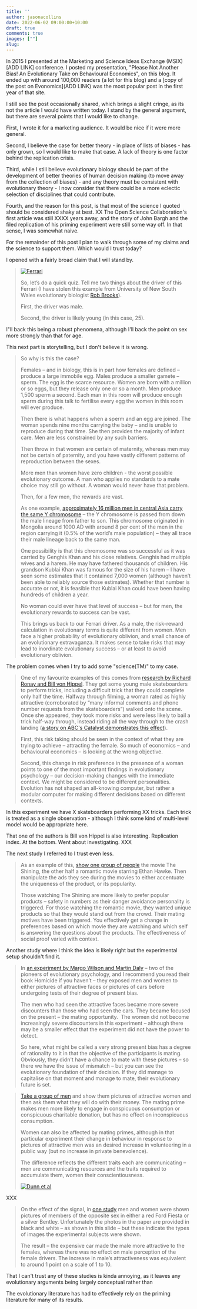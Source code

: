 ```yaml
---
title: ''
author: jasonacollins
date: 2022-06-02 09:00:00+10:00
draft: true
comments: true
images: [""]
slug:
---
```


In 2015 I presented at the Marketing and Science Ideas Exchange (MSIX)[ADD LINK] conference. I posted my presentation, "Please Not Another Bias! An Evolutionary Take on Behavioural Economics", on this blog. It ended up with around 100,000 readers (a lot for this blog) and a [copy of the post on Evonomics](ADD LINK) was the most popular post in the first year of that site.

I still see the post occasionally shared, which brings a slight cringe, as its not the article I would have written today. I stand by the general argument, but there are several points that I would like to change.

First, I wrote it for a marketing audience. It would be nice if it were more general.

Second, I believe the case for better theory - in place of lists of biases - has only grown, so I would like to make that case. A lack of theory is one factor behind the replication crisis.

Third, while I still believe evolutionary biology should be part of the development of better theories of human decision making (to move away from the collection of biases) - and any theory must be consistent with evolutionary theory - I now consider that there could be a more eclectic selection of disciplines that could contribute.

Fourth, and the reason for this post, is that most of the science I quoted should be considered shaky at best. XX The Open Science Collaboration's first article was still XXXX years away, and the story of John Bargh and the filed replication of his priming experiment were still some way off. In that sense, I was somewhat naive.

For the remainder of this post I plan to walk through some of my claims and the science to support them. Which would I trust today?

I opened with a fairly broad claim that I will stand by.

>[![Ferrari](/img/2015-07-30-please-not-another-bias-an-evolutionary-take-on-behavioural-economics/ferrari.jpg)](http://www.smh.com.au/nsw/ferrari-driver-charged-over-sydney-crash-20120119-1q93c.html)
>
>So, let’s do a quick quiz. Tell me two things about the driver of this Ferrari (I have stolen this example from University of New South Wales evolutionary biologist [Rob Brooks](http://www.robbrooks.net/)).
>
>First, the driver was male.
>
>Second, the driver is likely young (in this case, 25).

I"ll back this being a robust phenomena, although I'll back the point on sex more strongly than that for age.

This next part is storytelling, but I don't believe it is wrong.

>So why is this the case?
>
>Females – and in biology, this is in part how females are defined – produce a large immobile egg. Males produce a smaller gamete – sperm. The egg is the scarce resource. Women are born with a million or so eggs, but they release only one or so a month. Men produce 1,500 sperm a second. Each man in this room will produce enough sperm during this talk to fertilise every egg the women in this room will ever produce.
>
>Then there is what happens when a sperm and an egg are joined. The woman spends nine months carrying the baby – and is unable to reproduce during that time. She then provides the majority of infant care. Men are less constrained by any such barriers.
>
>Then throw in that women are certain of maternity, whereas men may not be certain of paternity, and you have vastly different patterns of reproduction between the sexes.
>
>More men than women have zero children - the worst possible evolutionary outcome. A man who applies no standards to a mate choice may still go without. A woman would never have that problem.
>
>Then, for a few men, the rewards are vast.
>
>As one example, [approximately 16 million men in central Asia carry the same Y chromosome](https://doi.org/10.1086/367774) – the Y chromosome is passed from down the male lineage from father to son. This chromosome originated in Mongolia around 1000 AD with around 8 per cent of the men in the region carrying it (0.5% of the world’s male population) – they all trace their male lineage back to the same man.
>
>One possibility is that this chromosome was so successful as it was carried by Genghis Khan and his close relatives. Genghis had multiple wives and a harem. He may have fathered thousands of children. His grandson Kublai Khan was famous for the size of his harem – I have seen some estimates that it contained 7,000 women (although haven’t been able to reliably source those estimates). Whether that number is accurate or not, it is feasible that Kublai Khan could have been having hundreds of children a year.
>
>No woman could ever have that level of success – but for men, the evolutionary rewards to success can be vast.
>
>This brings us back to our Ferrari driver. As a male, the risk-reward calculation in evolutionary terms is quite different from women. Men face a higher probability of evolutionary oblivion, and small chance of an evolutionary extravaganza. It makes sense to take risks that may lead to inordinate evolutionary success – or at least to avoid evolutionary oblivion.

The problem comes when I try to add some "science(TM)" to my case.

>One of my favourite examples of this comes from [research by Richard Ronay and Bill von Hippel](https://doi.org/10.1177/1948550609352807). They got some young male skateboarders to perform tricks, including a difficult trick that they could complete only half the time. Halfway through filming, a woman rated as highly attractive (corroborated by “many informal comments and phone number requests from the skateboarders”) walked onto the scene. Once she appeared, they took more risks and were less likely to bail a trick half-way through, instead riding all the way through to the crash landing ([a story on ABC's Catalyst demonstrates this effect](http://www.abc.net.au/catalyst/stories/2967720.htm)).
>
>First, this risk taking should be seen in the context of what they are trying to achieve – attracting the female. So much of economics – and behavioural economics – is looking at the wrong objective.
>
>Second, this change in risk preference in the presence of a woman points to one of the most important findings in evolutionary psychology – our decision-making changes with the immediate context. We might be considered to be different personalities. Evolution has not shaped an all-knowing computer, but rather a modular computer for making different decisions based on different contexts.

In this experiment we have X skateboarders performing XX tricks. Each trick is treated as a single observation - although I think some kind of multi-level model would be appropriate here.

That one of the authors is Bill von Hippel is also interesting. Replication index. At the bottom. Went about investigating. XXX

The next study I referred to I trust even less.

>As an example of this, [show one group of people](https://doi.org/10.1509/jmkr.46.3.384) the movie The Shining, the other half a romantic movie starring Ethan Hawke. Then manipulate the ads they see during the movies to either accentuate the uniqueness of the product, or its popularity.
>
>Those watching The Shining are more likely to prefer popular products – safety in numbers as their danger avoidance personality is triggered. For those watching the romantic movie, they wanted unique products so that they would stand out from the crowd. Their mating motives have been triggered. You effectively get a change in preferences based on which movie they are watching and which self is answering the questions about the products. The effectiveness of social proof varied with context.



Another study where I think the idea is likely right but the experimental setup shouldn't find it.

>In [an experiment by Margo Wilson and Martin Daly](https://doi.org/10.1098/rsbl.2003.0134) – two of the pioneers of evolutionary psychology, and I recommend you read their book Homicide if you haven’t – they exposed men and women to either pictures of attractive faces or pictures of cars before undergoing tests of their degree of present bias.
>
>The men who had seen the attractive faces became more severe discounters than those who had seen the cars. They became focused on the present – the mating opportunity.  The women did not become increasingly severe discounters in this experiment – although there may be a smaller effect that the experiment did not have the power to detect.
>
>So here, what might be called a very strong present bias has a degree of rationality to it in that the objective of the participants is mating. Obviously, they didn't have a chance to mate with these pictures – so there we have the issue of mismatch – but you can see the evolutionary foundation of their decision. If they did manage to capitalise on that moment and manage to mate, their evolutionary future is set.




>[Take a group of men](https://doi.org/10.1037/0022-3514.93.1.85) and show them pictures of attractive women and then ask them what they will do with their money. The mating prime makes men more likely to engage in conspicuous consumption or conspicuous charitable donation, but has no effect on inconspicuous consumption.
>
>Women can also be affected by mating primes, although in that particular experiment their change in behaviour in response to pictures of attractive men was an desired increase in volunteering in a public way (but no increase in private benevolence).
>
>The difference reflects the different traits each are communicating – men are communicating resources and the traits required to accumulate them, women their conscientiousness.
>
>[![Dunn et al](/img/2015-07-30-please-not-another-bias-an-evolutionary-take-on-behavioural-economics/dunn-et-al.jpg)](https://doi.org/10.1348/000712609X417319)

XXX

>On the effect of the signal, in [one study](https://doi.org/10.1348/000712609X417319) men and women were shown pictures of members of the opposite sex in either a red Ford Fiesta or a silver Bentley. Unfortunately the photos in the paper are provided in black and white – as shown in this slide – but these indicate the types of images the experimental subjects were shown.
>
>The result – the expensive car made the male more attractive to the females, whereas there was no effect on male perception of the female drivers. The increase in male’s attractiveness was equivalent to around 1 point on a scale of 1 to 10.

That I can't trust any of these studies is kinda annoying, as it leaves any evolutionary arguments being largely conceptual rather than 

The evolutionary literature has had to effectively rely on the priming literature for many of its results. 